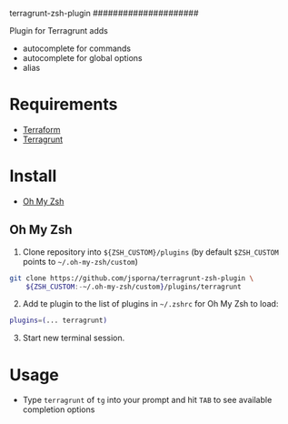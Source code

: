 terragrunt-zsh-plugin
#####################

Plugin for Terragrunt adds
- autocomplete for commands
- autocomplete for global options
- alias

# Requirements

* [Terraform](https://www.terraform.io/downloads.html)
* [Terragrunt](https://terragrunt.gruntwork.io/docs/getting-started/install/) 

# Install

* [Oh My Zsh](#oh-my-zsh)

## Oh My Zsh

1. Clone repository into `${ZSH_CUSTOM}/plugins` (by default `$ZSH_CUSTOM` points to `~/.oh-my-zsh/custom`)

```sh
git clone https://github.com/jsporna/terragrunt-zsh-plugin \
    ${ZSH_CUSTOM:-~/.oh-my-zsh/custom}/plugins/terragrunt
```

2. Add te plugin to the list of plugins in `~/.zshrc` for Oh My Zsh to load:

```sh
plugins=(... terragrunt)
```

3. Start new terminal session.

# Usage

* Type `terragrunt` of `tg` into your prompt and hit `TAB` to see available completion options